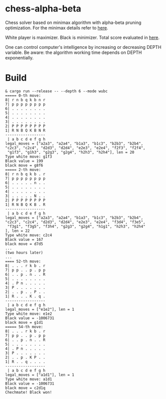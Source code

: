 # chess-alpha-beta

Chess solver based on minimax algorithm with alpha-beta pruning optimization. For the minimax details refer to [here](https://en.wikipedia.org/wiki/Minimax#Pseudocode).

White player is maximizer. Black is minimizer. Total score evaluated in [here](https://docs.rs/pleco/0.5.0/pleco/board/struct.Board.html#method.psq).

One can control computer's intelligence by increasing or decreasing DEPTH variable. Be aware: the algorithm working time depends on DEPTH exponentially.

# Build

```
& cargo run --release -- --depth 6 --mode wubc
===== 0-th move:
8| r n b q k b n r
7| p p p p p p p p
6| . . . . . . . .
5| . . . . . . . .
4| . . . . . . . .
3| . . . . . . . .
2| P P P P P P P P
1| R N B Q K B N R
------------------
 | a b c d e f g h
legal_moves = ["a2a3", "a2a4", "b1a3", "b1c3", "b2b3", "b2b4",
"c2c3", "c2c4", "d2d3", "d2d4", "e2e3", "e2e4", "f2f3", "f2f4",
 "g1f3", "g1h3", "g2g3", "g2g4", "h2h3", "h2h4"], len = 20
Type white move: g1f3
Black value = 199
black move = g8f6
===== 2-th move:
8| r n b q k b . r
7| p p p p p p p p
6| . . . . . n . .
5| . . . . . . . .
4| . . . . . . . .
3| . . . . . N . .
2| P P P P P P P P
1| R N B Q K B . R
------------------
 | a b c d e f g h
legal_moves = ["a2a3", "a2a4", "b1a3", "b1c3", "b2b3", "b2b4",
"c2c3", "c2c4", "d2d3", "d2d4", "e2e3", "e2e4", "f3d4", "f3e5",
 "f3g1", "f3g5", "f3h4", "g2g3", "g2g4", "h1g1", "h2h3", "h2h4"
], len = 22
Type white move: c2c4
Black value = 167
black move = d7d5
...
(two hours later)
...
==== 52-th move:
8| . . . r k b . r
7| p p . . p . p p
6| . . p . n . . R
5| . . . . . . . .
4| . P n . . . . .
3| P . . . . . . .
2| . . p . . P . .
1| R . . . K . q .
------------------
 | a b c d e f g h
legal_moves = ["e1e2"], len = 1
Type white move: e1e2
Black value = -1006731
black move = g1d1
===== 54-th move:
8| . . . r k b . r
7| p p . . p . p p
6| . . p . n . . R
5| . . . . . . . .
4| . P n . . . . .
3| P . . . . . . .
2| . . p . K P . .
1| R . . q . . . .
------------------
 | a b c d e f g h
legal_moves = ["a1d1"], len = 1
Type white move: a1d1
Black value = -1006731
black move = c2d1q
Chechmate! Black won!
```
